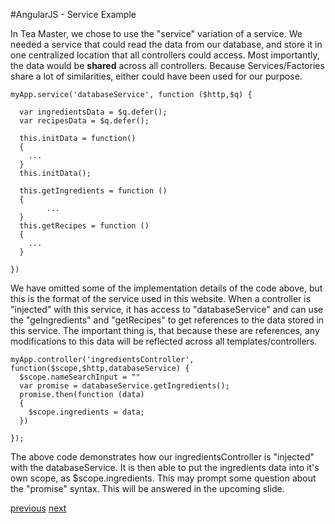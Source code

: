 #AngularJS - Service Example

In Tea Master, we chose to use the "service" variation of a service. We needed a service that could read the data from our database, and store it in one centralized location that all controllers could access. Most importantly, the data would be **shared** across all controllers. Because Services/Factories share a lot of similarities, either could have been used for our purpose. 

```
myApp.service('databaseService', function ($http,$q) {
	
  var ingredientsData = $q.defer(); 
  var recipesData = $q.defer(); 
 
  this.initData = function()
  {
	...
  }
  this.initData();

  this.getIngredients = function ()
  {
    	...
  }
  this.getRecipes = function ()
  {
   	...
  }

})
```

We have omitted some of the implementation details of the code above, but this is the format of the service used in this website. When a controller is "injected" with this service, it has access to "databaseService" and can use the "geIngredients" and "getRecipes" to get references to the data stored in this service. The important thing is, that because these are references, any modifications to this data will be reflected across all templates/controllers. 

```
myApp.controller('ingredientsController', function($scope,$http,databaseService) {
  $scope.nameSearchInput = ""
  var promise = databaseService.getIngredients(); 
  promise.then(function (data)
  {
  	$scope.ingredients = data;
  })

});
```
The above code demonstrates how our ingredientsController is "injected" with the databaseService. It is then able to put the ingredients data into it's own scope, as $scope.ingredients. This may prompt some question about the "promise" syntax. This will be answered in the upcoming slide. 

[previous](Slide13_BasicServices.md)    [next](Slide15_Promises.md)

